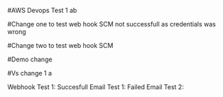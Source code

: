 #AWS Devops Test 1    ab
 
#Change one to test web hook SCM not successfull as credentials was wrong

#Change two to test web hook SCM

#Demo change

#Vs change 1 a 

Webhook Test 1: Succesfull
Email Test 1: Failed 
Email Test 2: 
